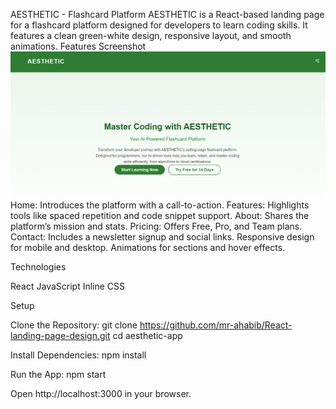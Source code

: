 AESTHETIC - Flashcard Platform
AESTHETIC is a React-based landing page for a flashcard platform designed for developers to learn coding skills. It features a clean green-white design, responsive layout, and smooth animations.
Features
Screenshot
![Screenshot](ss.png)
Home: Introduces the platform with a call-to-action.
Features: Highlights tools like spaced repetition and code snippet support.
About: Shares the platform’s mission and stats.
Pricing: Offers Free, Pro, and Team plans.
Contact: Includes a newsletter signup and social links.
Responsive design for mobile and desktop.
Animations for sections and hover effects.

Technologies

React
JavaScript
Inline CSS

Setup

Clone the Repository:
git clone https://github.com/mr-ahabib/React-landing-page-design.git
cd aesthetic-app


Install Dependencies:
npm install


Run the App:
npm start

Open http://localhost:3000 in your browser.



